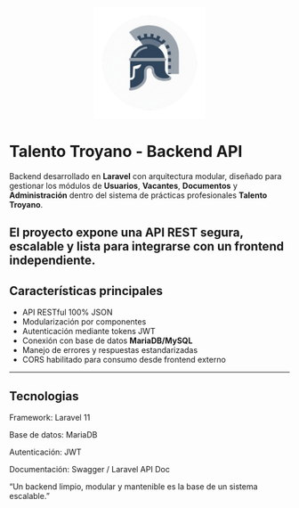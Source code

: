 <p align="center">
  <img src="/LOGO.png" width="200"/>
</p>

# Talento Troyano - Backend API

Backend desarrollado en **Laravel** con arquitectura modular, diseñado para gestionar los módulos de **Usuarios**, **Vacantes**, **Documentos** y **Administración** dentro del sistema de prácticas profesionales **Talento Troyano**.

El proyecto expone una API REST segura, escalable y lista para integrarse con un frontend independiente.
---

## Características principales

- API RESTful 100% JSON
- Modularización por componentes
- Autenticación mediante tokens JWT
- Conexión con base de datos **MariaDB/MySQL**
- Manejo de errores y respuestas estandarizadas
- CORS habilitado para consumo desde frontend externo
---

## Tecnologias 

Framework: Laravel 11

Base de datos: MariaDB 

Autenticación: JWT

Documentación: Swagger / Laravel API Doc


“Un backend limpio, modular y mantenible es la base de un sistema escalable.”